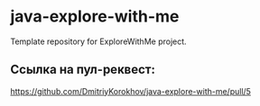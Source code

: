 # java-explore-with-me
Template repository for ExploreWithMe project.

## Ссылка на пул-реквест:
https://github.com/DmitriyKorokhov/java-explore-with-me/pull/5